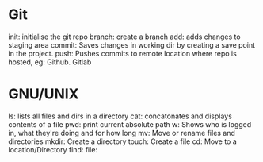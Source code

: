 # Git
init: initialise the git repo
branch: create a branch
add: adds changes to staging area
commit: Saves changes in working dir by creating a save point in the project.
push: Pushes commits to remote location where repo is hosted, eg: Github. Gitlab

# GNU/UNIX

ls: lists all files and dirs in a directory
cat: concatonates and displays contents of a file
pwd: print current absolute path
w: Shows who is logged in, what they're doing and for how long
mv: Move or rename files and directories
mkdir: Create a directory
touch: Create a file
cd: Move to a location/Directory
find:
file:

